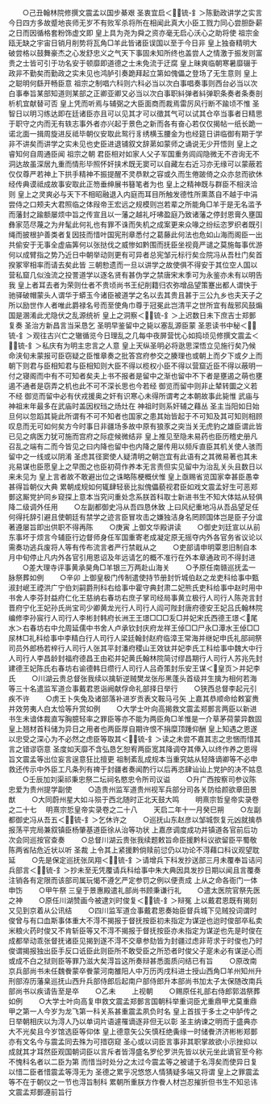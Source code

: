 <!-- { "loadSidebar": true } -->
　　○己丑翰林院修撰文震孟以国步綦艰  圣衷宜启＜锍-釒＞陈勤政讲学之实言今日四方多故蹙地丧师无岁不有败军杀将所在相闻此真大小臣工戮力同心尝胆卧薪之日而因循格套粉饰虚文即  皇上具为尧为舜之资亦毫无启心沃心之助将使  祖宗金瓯无缺之宇宙日销月削势将瓦角□羊此皆诸臣误国以至于今日非  皇上独奋精明大破尝格以鼓舞豪杰之心发舒忠义之气天下事固未知所终也盖尝人之情激于振发则富贵之士皆可引于功名安于顿靡即道德之士未免流于迂腐  皇上昧爽临朝寒暑靡辍于政非不勤矣而勤政之实未见也鸿胪引奏跪拜起立第如傀儡之登场了无生意则  皇上之聪明何繇开畅臣意  祖宗之制唱六科则六科必当以次白事唱奏事则西台必当以次白事奉旨某部知道则某部之正卿亚卿又必当以次白事职紏弹者紏弹职条奏者条奏剖析机宜献替可否  皇上凭而听焉与辅弼之大臣面商而裁焉雷厉风行断不踰顷不惟  圣智日以明习练达即在廷诸臣亦且可以见其才可以徵其气可以试其仓卒当事者日精思于职守之内而无有轶志事外者亦兴起于景色之新而各有奋心若仅仅揭帖一纸长跪一诺北面一揖周旋进反祗毕朝仪安取此鸳行豸绣横玉腰金为也经筵日讲临御有期于学非不讲矣而讲学之实未见也史臣进退铺叙文辞苐如蒙师之诵说无少开悟则  皇上之睿知何自周通臣闻  祖宗之朝  君臣相对如家人父子军国重务闾阎隐微无不咨询无不洞达故虽深居九重而情形毕照怀奸挟术既无窦可以自藏左右近习亦无缘可以蒙蔽若仅仅尊严若神上下拱手精神不振提醒不灵恭默之容或久而生倦跛倚之众亦怠而欲休经传典谟祗成故事安取此正笏垂绅展书簮笔者为也  皇上之精神既与群臣不相浃洽则  皇上之灵爽必与天下不相昭融退入内庭而耳目所触发德性所熏蒸自不越于中涓尝侍之口颊夫大君照临之体叚帝王宏远之规模则岂若辈之所能角□羊于是无名滥予而藩封之踰额屡烦中旨之传宣且以一藩之越礼吁咈盈庭乃致诸藩之停封恩膏久壅国彝家范尽蔑之为弁髦此何礼也有罪不诛而失机之成案更来众喙之纷纭恣罗织者既引绳而披根护善类者复因技而惜叶国宪刑章悉付之葛藤此何法也危如山海而阁臣一出共偷安于无事全虚庙筭何以张挞伐之威惨如黔围而抚臣坐视竟严谴之莫施每事优游何以成臂指之势乃近日中朝举动则更有可异者总宪邹元标行矣佥院冯从吾杜门矣首揆冢宰相率而请去矣此皆  三朝愸遗而一旦以讲学之故使俱不得安于其位空人国以营私窟几似浊流之投詈道学以逐名贤有甚伪学之禁唐宋末季可为永鉴亦未有以明告我  皇上者耳去者为荣则仕者不贵顷尚书王纪削籍归农弥增品望策蹇出都人谓快于驰驿破帽蒙头人谓华于蟒玉今诸臣被道学之名以去其贵且甚于三公九乡也夫天子之所以励世作人者唯此爵禄名号而至使角巾尊于冠冕此岂清平之世所宜有哉邪风鼓煽国是溷淆此尤隐伏之乱源统祈  皇上之洞察＜锍-釒＞上迟数日未下庶吉士郑鄤复奏  圣治方新昌言当采恳乞  圣明早鉴留中之毙以塞乱源臣蒙  圣恩读书中秘＜锍-釒＞观往古兴亡之辙循览今日理乱之几每中夜屏营忧心如捣顷见修撰文震孟＜锍-釒＞私庆有为明主忠言之人意  皇上天纵圣明必将逖思深悟立见施行矣乃候命浃旬未蒙报可臣窃疑之臣惟章奏之批答宫府参交之腠理也或朝上而夕下或夕上而朝下则君与臣相知君与臣相知则大臣不得以榄权小臣不得以营窟近臣不得以蔽明一付之寝阁而中有不可知者矣夫上书不报者是留中之渐也留中不下者是壅遏之萌也壅遏不通者是窃弄之机也此不可不深长思也今若经  御览而留中则非止辇转圜之义若不经  御览而留中必有伏戎援奥之奸有识寒心未得所谓考之本朝故事此毙惟  武庙与  神祖末年最多在武庙时盖因权珰之炀灶在  神祖时则系奸辅之藉丛  圣主当阳如日始旦何以忽蹈其毙此所谓有不可不知者也国家之患其始皆起于不可知及其可知则相顾叹息而无可如何矣方今时事日非疆场多故中原有狼豕之突当关无虎豹之雄臣谓此皆已见之病医力犹可施而宫府之际症候微结非  皇上推见至隐未易药也臣历稽史册凡召乱之端有二而今皆见之曰内降也留中也内降之屡传用以频斥直臣其机关使人骇而留中之一线或以阴淆  圣虑其径窦使人疑清明之朝岂宜有此语有之其微易著也其未兆易谋也臣愿皇上之早图之也臣初荷作养本无言责但实见留中为治乱关头且数日以来未见为  皇上言者故不敢避出位之诛略陈梗概伏惟  皇上亟赐省览国家幸甚臣愚幸甚得旨朝仪大典  累朝成规如何辄肆轻亵比拟傀儡藐视君臣如戏文震孟好生可恶郑鄤这厮党护同乡窥探上意本当究问重处念系朕首科取士新进书生不知大体姑从轻俱降二级调外任用
　　○左副都御史冯从吾四恳休致  上曰风纪重地冯从吾品望足任何得托辞引避且使朝廷有禁学之迹言臣冒攻击之嫌独洁身名罔顾国体岂是臣子分谊著遵屡旨即出供职不得再陈
　　○庚寅  上御文华殿讲读
　　○御史刘廷宣以从前东事坏于烦言今辅臣行边督师身任军国重寄老成凝定原无摇夺内外各官务省议论以需奏功逃兵废将人等有传布流言者严行禁戢从之
　　○吏部请申明覃恩旧制自本月中旬停止凡内外各官引用恩诏及年远请乞的概不准行在外本章通政司不得封进
　　○差大理寺评事黄承昊角□羊银三万两赴山海关
　　○予原任南赣巡抚孟一脉祭葬如例
　　○辛卯  上御皇极门传制遣使持节册封忻城伯赵之龙吏科给事中甄淑封岷王禋洪广宁伯刘嗣爵刑科右给事中霍守典封肃二妃熊氏吏科给事中赵时用中书舍人李芬封益府仁化王慈纳右春坊右庶子掌司经局事黄立极行人司行人陈尧言封晋府宁化王妃孙氏尚宝司少卿黄龙光行人司行人阎可陛封唐府德安王妃吕氏翰林院编修李孙宸行人司行人李彬封韩府长洲王王璟□□□叐□并妃宋氏西德王璟＜尾水＞右春坊右中允周延儒中书舍人卢承钦封庆府龙祥王倬□□尸永□潭水王倬□□尿林□礼科给事中李精白行人司行人梁廷翰封赵府临漳王常海并继妃申氏礼部祠祭司员外郎杨若梓行人司行人张其平封潘府稷山王效钛并妃李氏工科给事中魏大中行人司行人李昌龄封福府德昌王由崧并妃黄氏翰林院简讨缪昌期行人司行人苏兆先封建德王妃陈氏右春坊右谕德韩日缵行人司行人吕奇策封乐安王谋＜皇页＞并妃李氏
　　○川湖云贵总督张我续以擒斩逆贼樊龙张彤黑蓬头首级并生擒为相何若海等三十名遣监军道佥事戴君恩诣阙献俘命礼部择日举行
　　○狭西总督李起元引疾不许
　　○虏王卜失兔及诸部落补进岁贡表文鞍马弓矢  上嘉其恭顺命给敕宴赉并效劳夷人白太恰等升赏如例
　　○大学士叶向高揭救文震孟郑鄤言两臣以新进书生未谙体裁直写胸臆轻率之罪臣等亦不能为两臣角□羊惟是一介草茅荷蒙异数固  皇上翘材首科储为异日之用者也两臣厚自期许恨不捐糜顶踵仰酬  皇上知遇之恩遂以忠受之深心为不必然之虑臣等取其＜锍-釒＞读之未尝不嘉其志之忠悃而惜其言之错谬窃意  圣度如天靡不含弘恳乞恕宥两臣宽其降调夺其俸入以终作养之恩得旨文震孟等出位妄言逞意狂比擅更  祖制紊乱成规本当重究姑从轻降谪卿等不必申救还传示中外臣工凡条列有禆于封疆者奏闻酌行以后再恣肆讪讪上党护的决不姑息
　　○壬辰加刘渠祁秉忠祭二坛祠名愍忠令所司议谥
　　○升广西按察司参议陈忠爱为贵州提学副使
　　○造贵州监军道贵州视军兵部分司各关防给颜欲章田景猷
　　○大同蔚州星大如斗殒于西北随时正北天鼓大鸣
　　明熹宗哲皇帝实录卷之二十七
　明熹宗悊皇帝实录卷之二十八
　　天启二年十一月癸巳朔
　　○左副都御史冯从吾五＜锍-釒＞乞休许之
　　○巡抚山东赵彦以邹城恢复元凶就擒恭报荡平完局兼叙镇臣杨肇基道臣徐从治等功状  上嘉彦调度成功并镇道各官前后功次会同巡按官查奏
　　○总督川湖云贵张我续题敕旨命臣援黔科议欲留臣平蜀敬陈两省阽危近状以听  圣裁  上令其上紧援黔倘赎前愆仍以功论不淂藉口科议观望耽延
　　○先是保定巡抚张凤翔＜锍-釒＞请增兵下科发抄送部三月未覆奉旨诘问兵部言＜锍-釒＞抄未至无凭覆请兵科给事中朱大典因具发抄日期以闻且言覆奏注销各有定限而该部司属玩愒不遵乞严定参罚之例以便责成  上从之命各衙门一体申饬
　　○甲午祭  三皇于景惠殿遣礼部尚书顾秉谦行礼
　　○遣太医院官祭先医之神
　　○原任川湖赞画今被逮刘时俊复＜锍-釒＞辩冤  上以戴君恩既有揭刻又见到京着从公讯结
　　○四川监军道佥事戴君恩奏始臣督兵城下见贼投词谓时俊曾与有口血斯事体重大不淂不揭报于督抚按臣初未指定为谋逆也迨时俊部卒私卖米粮火药时俊又不肯斩臣等又不淂不揭报于督抚按臣亦未指定为谋逆也先是时俊在成都举动乖张督抚诸臣见揭到遂不淂不交章参劾皆为封疆过虑非苛求于时俊也乃时俊谓揭报独出臣手反口诋臣此则臣所不敢受臣之所恐者时俊父子寔未必有谋逆心而或成不白之狱则臣等罪乃滋大矣淂旨这所奏辩甚悉面质问结已有旨
　　○原改南京兵部尚书未任魏餋蒙卒餋蒙河南雒阳人中万历丙戌科进士授山西角□羊州知州升刑部洊历藩臬巡抚山西升兵部侍郎后起南户部侍郎升本部尚书加太子太保随改南兵部尚书以疾请告至是卒
　　○乙未
　　上视朝
　　○赐原任礼部右侍郎郭淐祭葬如例
　　○大学士叶向高复申救文震孟郑鄤言国朝科举重词臣尤重鼎甲尤莫重鼎甲之第一人今岁为龙飞第一科关系甚重震孟夙负时名  皇上首拔于多士之中胪传之日举朝相庆以为淂人乃以单词片语遽罹谪逐非但无以彰  圣主纳谏之明而于盛典亦大不光矣且今岁馆选臣等仰体  皇上德意矢公矢慎枉绝夤缘一时储餋济济彬彬郑鄤亦有文名今与震孟同去殊为可措窃窥  圣心或以词臣言事非其职掌故欲小示挫抑以成就其才耳然臣观国朝词臣以言斥者皆淂盛名罗伦罗洪先皆以状元坐此谪官至今称不愧科名者以二臣为第  而惜当时处分之太过今震孟等之被谴于名淂矣而使异日复以惜二臣者惜震孟等淂无为  圣德之累乎况悠悠人情猜疑多端又将谓  皇上之罪震孟等不在于朝仪之一节也淂旨制科  累朝所重朕方作餋人材岂忍摧折但书生不知忌讳文震孟郑鄤遵前旨行
